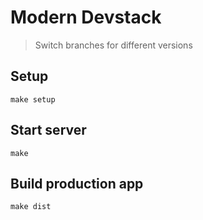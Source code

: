 # Modern Devstack

> Switch branches for different versions

## Setup

`make setup`

## Start server

`make`

## Build production app

`make dist`
